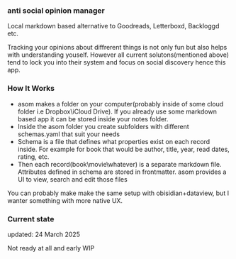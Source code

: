 ### anti social opinion manager

Local markdown based alternative to Goodreads, Letterboxd, Backloggd etc.

Tracking your opinions about diffrerent things is not only fun but also helps with understanding youself. However all current solutons(mentioned above) tend to lock you into their system and focus on social discovery hence this app.

### How It Works

- asom makes a folder on your computer(probably inside of some cloud folder i.e Dropbox\iCloud Drive). If you already use some markdown based app it can be stored inside your notes folder.
- Inside the asom folder you create subfolders with different schemas.yaml that suit your needs
- Schema is a file that defines what properties exist on each record inside. For example for book that would be author, title, year, read dates, rating, etc.
- Then each record(book\movie\whatever) is a separate markdown file. Attributes defined in schema are stored in frontmatter. asom provides a UI to view, search and edit those files

You can probably make make the same setup with obisidian+dataview, but I wanter something with more native UX.

### Current state

updated: 24 March 2025

Not ready at all and early WIP
